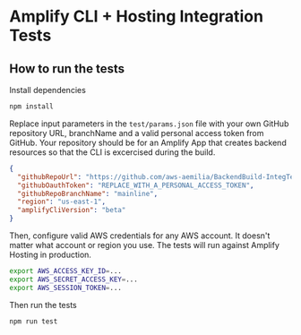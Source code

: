 # Amplify CLI + Hosting Integration Tests

## How to run the tests

Install dependencies

```bash
npm install
```

Replace input parameters in the `test/params.json` file with your own GitHub repository URL, branchName and a valid personal access token from GitHub. Your repository should be for an Amplify App that creates backend resources so that the CLI is excercised during the build.

```json
{
  "githubRepoUrl": "https://github.com/aws-aemilia/BackendBuild-IntegTest-Codegen-DoNotTouch",
  "githubOauthToken": "REPLACE_WITH_A_PERSONAL_ACCESS_TOKEN",
  "githubRepoBranchName": "mainline",
  "region": "us-east-1",
  "amplifyCliVersion": "beta"
}
```

Then, configure valid AWS credentials for any AWS account. It doesn't matter what account or region you use. The tests will run against Amplify Hosting in production.

```bash
export AWS_ACCESS_KEY_ID=...
export AWS_SECRET_ACCESS_KEY=...
export AWS_SESSION_TOKEN=...
```

Then run the tests

```bash
npm run test
```
